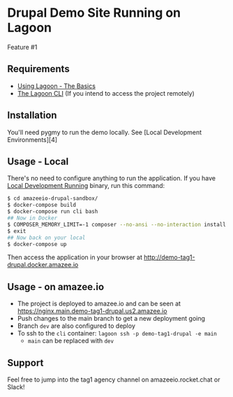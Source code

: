 Drupal Demo Site Running on Lagoon
===========================================

Feature #1

Requirements
------------

  * [Using Lagoon - The Basics][1]
  * [The Lagoon CLI][3] (If you intend to access the project remotely)

Installation
------------

You'll need pygmy to run the demo locally. See [Local Development Environments][4]

Usage - Local
-------------

There's no need to configure anything to run the application. If you have
[Local Development Running][2] binary, run this command:

```bash
$ cd amazeeio-drupal-sandbox/
$ docker-compose build
$ docker-compose run cli bash 
## Now in Docker
$ COMPOSER_MEMORY_LIMIT=-1 composer --no-ansi --no-interaction install --no-progress
$ exit
## Now back on your local
$ docker-compose up
```

Then access the application in your browser at http://demo-tag1-drupal.docker.amazee.io

Usage - on amazee.io
---------------------

- The project is deployed to amazee.io and can be seen at https://nginx.main.demo-tag1-drupal.us2.amazee.io
- Push changes to the main branch to get a new deployment going
- Branch `dev` are also configured to deploy
- To ssh to the `cli` container: `lagoon ssh -p demo-tag1-drupal -e main` 
  -  `main` can be replaced with `dev` 

Support
-------
Feel free to jump into the tag1 agency channel on amazeeio.rocket.chat or Slack! 


[1]: https://docs.lagoon.sh/using-lagoon-the-basics
[2]: https://docs.lagoon.sh/using-lagoon-the-basics/local-development-environments/
[3]: https://docs.lagoon.sh/installing-lagoon/lagoon-cli/
